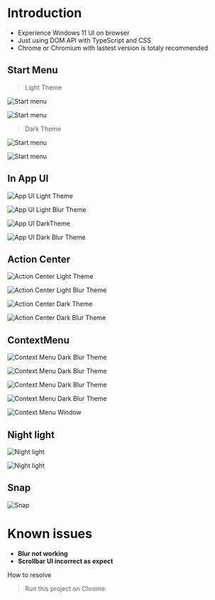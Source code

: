 # Introduction

 - Experience Windows 11 UI on browser
 - Just using DOM API with TypeScript and CSS
 - Chrome or Chromium with lastest version is totaly recommended
 
## Start Menu

> Light Theme

![Start menu](resources/images/introduction/win11-startmenu-light.png)

![Start menu](resources/images/introduction/win11-startmenu-light-glass.png)

> Dark Theme

![Start menu](resources/images/introduction/win11-startmenu-dark.png)

![Start menu](resources/images/introduction/win11-startmenu-dark-glass.png)

## In App UI

![App UI Light Theme](resources/images/introduction/win11-light.png)

![App UI Light Blur Theme](resources/images/introduction/win11-light-glass.png)

![App UI DarkTheme](resources/images/introduction/win11-dark.png)

![App UI Dark Blur Theme](resources/images/introduction/win11-dark-glass.png)

## Action Center

![Action Center Light Theme](resources/images/introduction/win11-action-center-light.png)

![Action Center Light Blur Theme](resources/images/introduction/win11-action-center-light-glass.png)

![Action Center Dark Theme](resources/images/introduction/win11-action-center-dark.png)

![Action Center Dark Blur Theme](resources/images/introduction/win11-action-center-dark-glass.png)

## ContextMenu

![Context Menu Dark Blur Theme](resources/images/introduction/win11-contextmenu-light.png)

![Context Menu Dark Blur Theme](resources/images/introduction/win11-contextmenu-light-glass.png)

![Context Menu Dark Blur Theme](resources/images/introduction/win11-contextmenu-dark.png)

![Context Menu Dark Blur Theme](resources/images/introduction/win11-contextmenu-dark-glass.png)

![Context Menu Window](resources/images/introduction/win11-contextmenu-window.png)

## Night light

![Night light](resources/images/introduction/win11-nightlight.png)

![Night light](resources/images/introduction/win11-nightlight-dark.png)

## Snap

![Snap](resources/images/introduction/win11-snap.png)


# Known issues

 - **Blur not working** 
 - **Scrollbar UI incorrect as expect**
 
 How to resolve

> Run this project on Chrome
